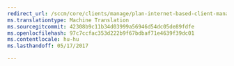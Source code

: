 ```yaml
---
redirect_url: /sccm/core/clients/manage/plan-internet-based-client-management
ms.translationtype: Machine Translation
ms.sourcegitcommit: 42308b9c11b34d03999a56946d54dc05de89fdfe
ms.openlocfilehash: 97c7ccfac353d222b9f67bdbaf71e4639f39dc01
ms.contentlocale: hu-hu
ms.lasthandoff: 05/17/2017

---
```


